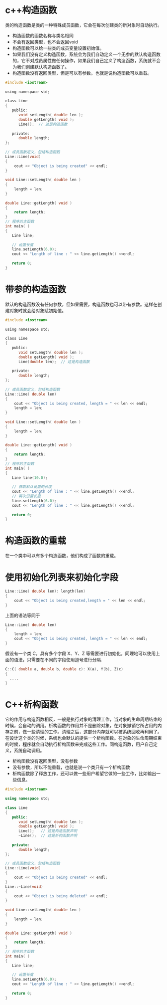 # c++构造函数
类的构造函数是类的一种特殊成员函数，它会在每次创建类的新对象时自动执行。
* 构造函数的函数名称与类名相同
* 不会有返回类型，也不会返回void
* 构造函数可以给一些类的成员变量设置初始值。
* 如果我们没有定义构造函数，系统会为我们自动定义一个无参的默认构造函数的，它不对成员属性做任何操作，如果我们自己定义了构造函数，系统就不会为我们创建默认构造函数了。
* 构造函数没有返回类型，但是可以有参数。也就是说构造函数可以重载。


```c
#include <iostream>
 
using namespace std;
 
class Line
{
   public:
      void setLength( double len );
      double getLength( void );
      Line();  // 这是构造函数
 
   private:
      double length;
};
 
// 成员函数定义，包括构造函数
Line::Line(void)
{
    cout << "Object is being created" << endl;
}
 
void Line::setLength( double len )
{
    length = len;
}
 
double Line::getLength( void )
{
    return length;
}
// 程序的主函数
int main( )
{
   Line line;
 
   // 设置长度
   line.setLength(6.0); 
   cout << "Length of line : " << line.getLength() <<endl;
 
   return 0;
}
```
# 带参的构造函数
默认的构造函数没有任何参数，但如果需要，构造函数也可以带有参数。这样在创建对象时就会给对象赋初始值。
```c
#include <iostream>
 
using namespace std;
 
class Line
{
   public:
      void setLength( double len );
      double getLength( void );
      Line(double len);  // 这是构造函数
 
   private:
      double length;
};
 
// 成员函数定义，包括构造函数
Line::Line( double len)
{
    cout << "Object is being created, length = " << len << endl;
    length = len;
}
 
void Line::setLength( double len )
{
    length = len;
}
 
double Line::getLength( void )
{
    return length;
}
// 程序的主函数
int main( )
{
   Line line(10.0);
 
   // 获取默认设置的长度
   cout << "Length of line : " << line.getLength() <<endl;
   // 再次设置长度
   line.setLength(6.0); 
   cout << "Length of line : " << line.getLength() <<endl;
 
   return 0;
}
```
# 构造函数的重载
在一个类中可以有多个构造函数，他们构成了函数的重载。

# 使用初始化列表来初始化字段
```c
Line::Line( double len): length(len)
{
    cout << "Object is being created,length = " << len << endl;
}
```
上面的语法等同于
```c
Line::Line( double len)
{
    length = len;
    cout << "Object is being created, length = " << len << endl;
}
```
假设有一个类 C，具有多个字段 X、Y、Z 等需要进行初始化，同理地可以使用上面的语法，只需要在不同的字段使用逗号进行分隔.
```c
C::C( double a, double b, double c): X(a), Y(b), Z(c)
{
  ....
}
```
# C++析构函数
它的作用与构造函数相反，一般是执行对象的清理工作，当对象的生命周期结束的时候，会自动的调用。析构函数的作用并不是删除对象，在对象撤销它所占用的内存之前，做一些清理的工作。清理之后，这部分内存就可以被系统回收再利用了。在设计这个类的时候，系统也会默认的提供一个析构函数。在对象的生命周期结束的时候，程序就会自动执行析构函数来完成这些工作。同构造函数，用户自己定义，系统自动调用。
* 析构函数没有返回类型，没有参数
* 没有参数，所以不能重载，也就是说一个类只有一个析构函数
* 析构函数除了释放工作，还可以做一些用户希望它做的一些工作，比如输出一些信息。
```c++
#include <iostream>
 
using namespace std;
 
class Line
{
   public:
      void setLength( double len );
      double getLength( void );
      Line();   // 这是构造函数声明
      ~Line();  // 这是析构函数声明
 
   private:
      double length;
};
 
// 成员函数定义，包括构造函数
Line::Line(void)
{
    cout << "Object is being created" << endl;
}
Line::~Line(void)
{
    cout << "Object is being deleted" << endl;
}
 
void Line::setLength( double len )
{
    length = len;
}
 
double Line::getLength( void )
{
    return length;
}
// 程序的主函数
int main( )
{
   Line line;
 
   // 设置长度
   line.setLength(6.0); 
   cout << "Length of line : " << line.getLength() <<endl;
 
   return 0;
}
```
